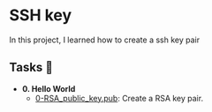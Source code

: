 # SSH key
In this project, I learned  how to create a ssh key pair

## Tasks :page_with_curl:

* **0. Hello World**
  * [0-RSA_public_key.pub](./0-RSA_public_key.pub): Create a RSA key pair.